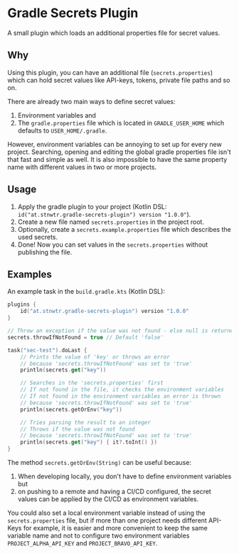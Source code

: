 # Gradle Secrets Plugin

A small plugin which loads an additional properties file for secret values.

## Why

Using this plugin, you can have an additional file (`secrets.properties`) which can hold secret values like API-keys, tokens, private file paths and so on.

There are already two main ways to define secret values:

1. Environment variables and
2. The `gradle.properties` file which is located in `GRADLE_USER_HOME` which defaults to `USER_HOME/.gradle`.

However, environment variables can be annoying to set up for every new project.
Searching, opening and editing the global gradle properties file isn't that fast and simple as well.
It is also impossible to have the same property name with different values in two or more projects.

## Usage

1. Apply the gradle plugin to your project (Kotlin DSL: `id("at.stnwtr.gradle-secrets-plugin") version "1.0.0"`).
2. Create a new file named `secrets.properties` in the project root.
2. Optionally, create a `secrets.example.properties` file which describes the used secrets.
4. Done! Now you can set values in the `secrets.properties` without publishing the file.

## Examples

An example task in the `build.gradle.kts` (Kotlin DSL):

```kotlin
plugins {
    id("at.stnwtr.gradle-secrets-plugin") version "1.0.0"
}

// Throw an exception if the value was not found - else null is returned
secrets.throwIfNotFound = true // Default 'false'

task("sec-test").doLast {
    // Prints the value of 'key' or throws an error
    // because 'secrets.throwIfNotFound' was set to 'true'
    println(secrets.get("key"))

    // Searches in the 'secrets.properties' first
    // If not found in the file, it checks the environment variables
    // If not found in the environment variables an error is thrown
    // because 'secrets.throwIfNotFound' was set to 'true'
    println(secrets.getOrEnv("key"))

    // Tries parsing the result to an integer
    // Throws if the value was not found
    // because 'secrets.throwIfNotFound' was set to 'true'
    println(secrets.get("key") { it?.toInt() })
}
```

The method `secrets.getOrEnv(String)` can be useful because:

1. When developing locally, you don't have to define environment variables but
2. on pushing to a remote and having a CI/CD configured, the secret values can be applied by the CI/CD as environment variables.

You could also set a local environment variable instead of using the `secrets.properties` file, but if more than one project needs different API-Keys for example, it is easier and more convenient to keep the same variable name and not to configure two environment variables `PROJECT_ALPHA_API_KEY` and `PROJECT_BRAVO_API_KEY`.
